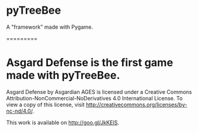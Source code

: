 pyTreeBee
=========

A "framework" made with Pygame.

=========

Asgard Defense is the first game made with pyTreeBee.
=========

Asgard Defense by Asgardian AGES is licensed under a Creative Commons Attribution-NonCommercial-NoDerivatives 4.0 International License.
To view a copy of this license, visit http://creativecommons.org/licenses/by-nc-nd/4.0/.

This work is available on http://goo.gl/JkKElS.
